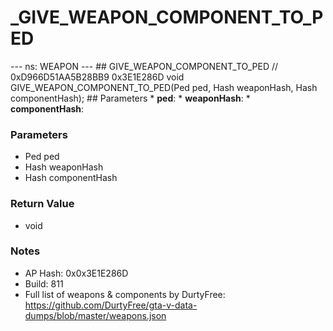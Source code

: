 # _GIVE_WEAPON_COMPONENT_TO_PED

--- ns: WEAPON --- ## GIVE_WEAPON_COMPONENT_TO_PED  // 0xD966D51AA5B28BB9 0x3E1E286D void GIVE_WEAPON_COMPONENT_TO_PED(Ped ped, Hash weaponHash, Hash componentHash);   ## Parameters * **ped**: * **weaponHash**: * **componentHash**:

### Parameters
* Ped ped
* Hash weaponHash
* Hash componentHash

### Return Value
* void

### Notes
* AP Hash: 0x0x3E1E286D
* Build: 811
* Full list of weapons & components by DurtyFree: https://github.com/DurtyFree/gta-v-data-dumps/blob/master/weapons.json

